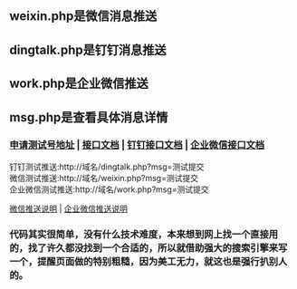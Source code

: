 ## weixin.php是微信消息推送
## dingtalk.php是钉钉消息推送
## work.php是企业微信推送
## msg.php是查看具体消息详情

### [申请测试号地址](https://mp.weixin.qq.com/debug/cgi-bin/sandbox?t=sandbox/login)  |   [接口文档](https://mp.weixin.qq.com/debug/cgi-bin/readtmpl?t=tmplmsg/faq_tmpl) |   [钉钉接口文档](https://open-doc.dingtalk.com/microapp/serverapi2/qf2nxq)  |  [企业微信接口文档](https://work.weixin.qq.com/api/doc#90002/90151/90854)

钉钉测试推送:http://域名/dingtalk.php?msg=测试提交    
微信测试推送:http://域名/weixin.php?msg=测试提交  
企业微信测试推送:http://域名/work.php?msg=测试提交  

[微信推送说明](https://github.com/kaixin1995/InformationPush/blob/master/readme/weixin.md)  |  [企业微信推送说明](https://github.com/kaixin1995/InformationPush/blob/master/readme/work.md)   

### 代码其实很简单，没有什么技术难度，本来想到网上找一个直接用的，找了许久都没找到一个合适的，所以就借助强大的搜索引擎来写一个，提醒页面做的特别粗糙，因为美工无力，就这也是强行扒别人的。